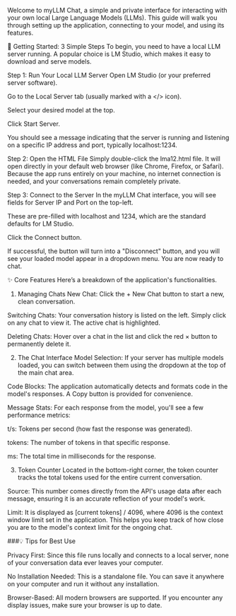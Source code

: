 Welcome to myLLM Chat, a simple and private interface for interacting with your own local Large Language Models (LLMs). This guide will walk you through setting up the application, connecting to your model, and using its features.

🚀 Getting Started: 3 Simple Steps
To begin, you need to have a local LLM server running. A popular choice is LM Studio, which makes it easy to download and serve models.

Step 1: Run Your Local LLM Server
Open LM Studio (or your preferred server software).

Go to the Local Server tab (usually marked with a </> icon).

Select your desired model at the top.

Click Start Server.

You should see a message indicating that the server is running and listening on a specific IP address and port, typically localhost:1234.

Step 2: Open the HTML File
Simply double-click the lma12.html file. It will open directly in your default web browser (like Chrome, Firefox, or Safari). Because the app runs entirely on your machine, no internet connection is needed, and your conversations remain completely private.

Step 3: Connect to the Server
In the myLLM Chat interface, you will see fields for Server IP and Port on the top-left.

These are pre-filled with localhost and 1234, which are the standard defaults for LM Studio.

Click the Connect button.

If successful, the button will turn into a "Disconnect" button, and you will see your loaded model appear in a dropdown menu. You are now ready to chat.

✨ Core Features
Here’s a breakdown of the application's functionalities.

1. Managing Chats
New Chat: Click the + New Chat button to start a new, clean conversation.

Switching Chats: Your conversation history is listed on the left. Simply click on any chat to view it. The active chat is highlighted.

Deleting Chats: Hover over a chat in the list and click the red × button to permanently delete it.

2. The Chat Interface
Model Selection: If your server has multiple models loaded, you can switch between them using the dropdown at the top of the main chat area.

Code Blocks: The application automatically detects and formats code in the model's responses. A Copy button is provided for convenience.

Message Stats: For each response from the model, you'll see a few performance metrics:

t/s: Tokens per second (how fast the response was generated).

tokens: The number of tokens in that specific response.

ms: The total time in milliseconds for the response.

3. Token Counter
Located in the bottom-right corner, the token counter tracks the total tokens used for the entire current conversation.

Source: This number comes directly from the API's usage data after each message, ensuring it is an accurate reflection of your model's work.

Limit: It is displayed as [current tokens] / 4096, where 4096 is the context window limit set in the application. This helps you keep track of how close you are to the model's context limit for the ongoing chat.

###💡 Tips for Best Use

Privacy First: Since this file runs locally and connects to a local server, none of your conversation data ever leaves your computer.

No Installation Needed: This is a standalone file. You can save it anywhere on your computer and run it without any installation.

Browser-Based: All modern browsers are supported. If you encounter any display issues, make sure your browser is up to date.
